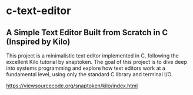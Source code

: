 # c-text-editor


## A Simple Text Editor Built from Scratch in C (Inspired by Kilo)

This project is a minimalistic text editor implemented in C, following the excellent Kilo tutorial by snaptoken. The goal of this project is to dive deep into systems programming and explore how text editors work at a fundamental level, using only the standard C library and terminal I/O.

https://viewsourcecode.org/snaptoken/kilo/index.html
